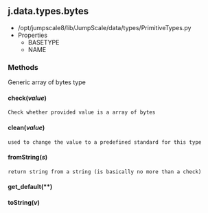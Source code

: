 <!-- toc -->
## j.data.types.bytes

- /opt/jumpscale8/lib/JumpScale/data/types/PrimitiveTypes.py
- Properties
    - BASETYPE
    - NAME

### Methods

Generic array of bytes type

#### check(*value*) 

```
Check whether provided value is a array of bytes

```

#### clean(*value*) 

```
used to change the value to a predefined standard for this type

```

#### fromString(*s*) 

```
return string from a string (is basically no more than a check)

```

#### get_default(**) 

#### toString(*v*) 

